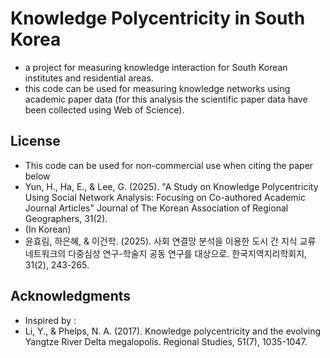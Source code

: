 # Knowledge Polycentricity in South Korea

- a project for measuring knowledge interaction for South Korean institutes and residential areas.
- this code can be used for measuring knowledge networks using academic paper data (for this analysis the scientific paper data have been collected using Web of Science).

## License

- This code can be used for non-commercial use when citing the paper below 
- Yun, H., Ha, E., & Lee, G. (2025). "A Study on Knowledge Polycentricity Using Social Network Analysis: Focusing on Co-authored Academic Journal Articles" Journal of The Korean Association of Regional Geographers, 31(2).
- (In Korean)
- 윤효림, 하은혜, & 이건학. (2025). 사회 연결망 분석을 이용한 도시 간 지식 교류 네트워크의 다중심성 연구-학술지 공동 연구를 대상으로. 한국지역지리학회지, 31(2), 243-265.

## Acknowledgments
- Inspired by : 
- Li, Y., & Phelps, N. A. (2017). Knowledge polycentricity and the evolving Yangtze River Delta megalopolis. Regional Studies, 51(7), 1035-1047.
